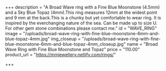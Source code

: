 +++
description = "A Broad Wave ring with a Fine Blue Moonstone (4.5mm) and a Sky Blue Topaz (4mm).This ring measures 12mm at the widest point and 9 mm at the back.This is a chunky but yet comfortable to wear ring. It is inspired by the everchanging nature of the sea. Can be made up to size U. For other gem stone combinations please contact me."
id = "WAVE_RING"
image = "/uploads/broad-wave-ring-with-fine-blue-moonstone-6mm-and-blue-topaz-4mm.jpg"
img_closeup = "/uploads/broad-wave-ring-with-fine-blue-moonstone-6mm-and-blue-topaz-4mm_closeup.jpg"
name = "Broad Wave Ring with Fine Blue Moonstone and Topaz"
price = "110.00"
product_url = "https://mmjewellery.netlify.com/rings/"

+++
